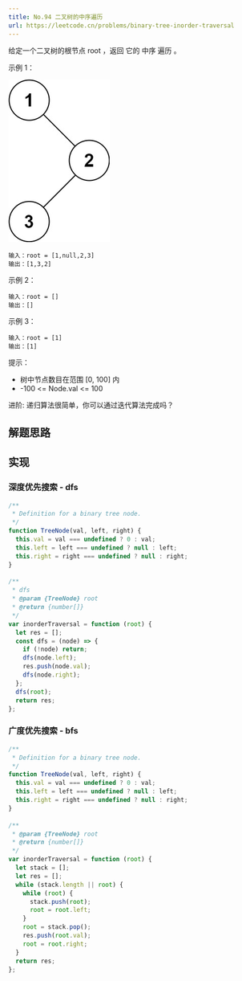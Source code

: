 ```yaml
---
title: No.94 二叉树的中序遍历
url: https://leetcode.cn/problems/binary-tree-inorder-traversal
---
```


给定一个二叉树的根节点 root ，返回 它的 中序 遍历 。

示例 1：

![inorder_1](https://raw.githubusercontent.com/wcywxq/image-store/master/ssg/code_leetcode_No.94_inorder_1.png)

```text
输入：root = [1,null,2,3]
输出：[1,3,2]
```

示例 2：

```text
输入：root = []
输出：[]
```

示例 3：

```text
输入：root = [1]
输出：[1]
```

提示：

- 树中节点数目在范围 \[0, 100\] 内
- -100 <= Node.val <= 100

进阶: 递归算法很简单，你可以通过迭代算法完成吗？

## 解题思路

## 实现

### 深度优先搜索 - dfs

```js
/**
 * Definition for a binary tree node.
 */
function TreeNode(val, left, right) {
  this.val = val === undefined ? 0 : val;
  this.left = left === undefined ? null : left;
  this.right = right === undefined ? null : right;
}

/**
 * dfs
 * @param {TreeNode} root
 * @return {number[]}
 */
var inorderTraversal = function (root) {
  let res = [];
  const dfs = (node) => {
    if (!node) return;
    dfs(node.left);
    res.push(node.val);
    dfs(node.right);
  };
  dfs(root);
  return res;
};
```

### 广度优先搜索 - bfs

```js
/**
 * Definition for a binary tree node.
 */
function TreeNode(val, left, right) {
  this.val = val === undefined ? 0 : val;
  this.left = left === undefined ? null : left;
  this.right = right === undefined ? null : right;
}

/**
 * @param {TreeNode} root
 * @return {number[]}
 */
var inorderTraversal = function (root) {
  let stack = [];
  let res = [];
  while (stack.length || root) {
    while (root) {
      stack.push(root);
      root = root.left;
    }
    root = stack.pop();
    res.push(root.val);
    root = root.right;
  }
  return res;
};
```

